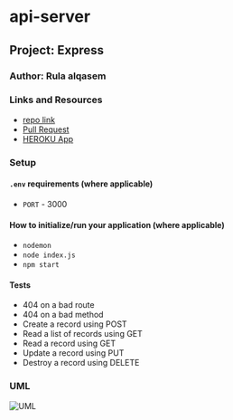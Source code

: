 # api-server


## Project: Express

### Author: Rula alqasem

### Links and Resources
- [repo link](https://github.com/RulaAlqasem/api-server-sql)
- [Pull Request](https://github.com/RulaAlqasem/api-server-sql/pull/1)
- [HEROKU App](https://rula-api-server-sql.herokuapp.com/)

### Setup

#### `.env` requirements (where applicable)

- `PORT` - 3000

#### How to initialize/run your application (where applicable)

- `nodemon`
- `node index.js`
- `npm start`

#### Tests

- 404 on a bad route
- 404 on a bad method
- Create a record using POST
- Read a list of records using GET
- Read a record using GET
- Update a record using PUT
- Destroy a record using DELETE

### UML

![UML](./lab4uml.png)
